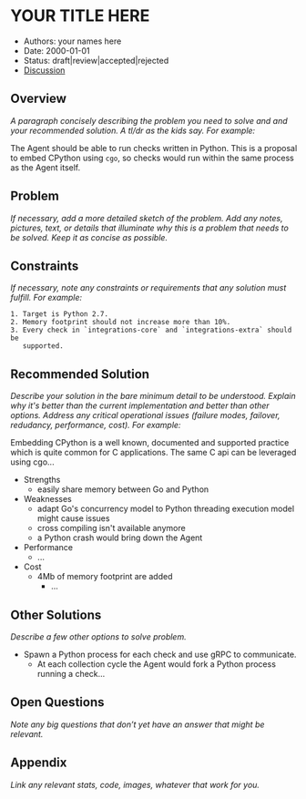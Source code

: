 # YOUR TITLE HERE

- Authors: your names here
- Date: 2000-01-01
- Status: draft|review|accepted|rejected
- [Discussion](https://github.com/DataDog/datadog-agent/pull/0)

## Overview

*A paragraph concisely describing the problem you need to solve and and your
recommended solution. A tl/dr as the kids say. For example:*

The Agent should be able to run checks written in Python. This is a proposal to
embed CPython using `cgo`, so checks would run within the same process as the
Agent itself.

## Problem

*If necessary, add a more detailed sketch of the problem. Add any notes,
pictures, text, or details that illuminate why this is a problem that needs to be 
solved. Keep it as concise as possible.*

## Constraints

*If necessary, note any constraints or requirements that any solution must
fulfill. For example:*

    1. Target is Python 2.7.
    2. Memory footprint should not increase more than 10%.
    3. Every check in `integrations-core` and `integrations-extra` should be
       supported.

## Recommended Solution

*Describe your solution in the bare minimum detail to be understood. Explain
why it's better than the current implementation and better than other options. Address
any critical operational issues (failure modes, failover, redudancy, performance, cost).
For example:*

Embedding CPython is a well known, documented and supported practice which is quite
common for C applications. The same C api can be leveraged using cgo...

- Strengths
  - easily share memory between Go and Python
- Weaknesses
  - adapt Go's concurrency model to Python threading execution model might cause
    issues
  - cross compiling isn't available anymore
  - a Python crash would bring down the Agent
- Performance
  - ...
- Cost
  - 4Mb of memory footprint are added
    - ...

## Other Solutions

*Describe a few other options to solve problem.*

- Spawn a Python process for each check and use gRPC to communicate.
  - At each collection cycle the Agent would fork a Python process running a check...

## Open Questions

*Note any big questions that don’t yet have an answer that might be relevant.*

## Appendix

*Link any relevant stats, code, images, whatever that work for you.*

